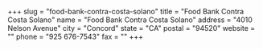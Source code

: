 +++
slug = "food-bank-contra-costa-solano"
title = "Food Bank Contra Costa Solano"
name = "Food Bank Contra Costa Solano"
address = "4010 Nelson Avenue"
city = "Concord"
state = "CA"
postal = "94520"
website = ""
phone = "925 676-7543"
fax = ""
+++
